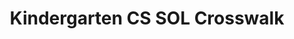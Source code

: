 ---
title: Kindergarten CS SOL Crosswalk
standards: K.CS, 1.CS.AP.1
links:
    drive: https://docs.google.com/document/d/1k7Yn9EYZLjCRUXYIBt6qAVhjUm5RnAHB4m-hX-6O7U4/edit?usp=drive_link
---